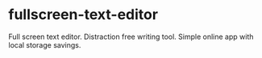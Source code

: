 # fullscreen-text-editor
Full screen text editor. Distraction free writing tool. Simple online app with local storage savings.
